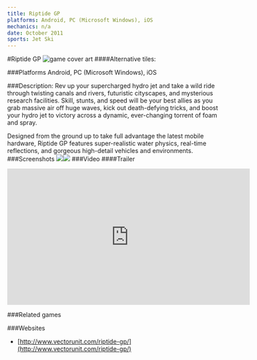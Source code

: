 ```yaml
---
title: Riptide GP
platforms: Android, PC (Microsoft Windows), iOS
mechanics: n/a
date: October 2011
sports: Jet Ski
---
```

#Riptide GP
![game cover art](//images.igdb.com/igdb/image/upload/t_cover_big/iplbyzm2dcxmcvjkx6s4.jpg "Logo Title Text 1")
####Alternative tiles:

###Platforms
Android, PC (Microsoft Windows), iOS

###Description:
Rev up your supercharged hydro jet and take a wild ride through twisting canals and rivers, futuristic cityscapes, and mysterious research facilities. Skill, stunts, and speed will be your best allies as you grab massive air off huge waves, kick out death-defying tricks, and boost your hydro jet to victory across a dynamic, ever-changing torrent of foam and spray.

Designed from the ground up to take full advantage the latest mobile hardware, Riptide GP features super-realistic water physics, real-time reflections, and gorgeous high-detail vehicles and environments.
###Screenshots
<a target="_blank" href="//images.igdb.com/igdb/image/upload/t_cover_big/sdfxpdsbo8iqcmzozji8.jpg"><img src="//images.igdb.com/igdb/image/upload/t_thumb/sdfxpdsbo8iqcmzozji8.jpg"/></a><a target="_blank" href="//images.igdb.com/igdb/image/upload/t_cover_big/tpctbny3clbje6ypaqza.jpg"><img src="//images.igdb.com/igdb/image/upload/t_thumb/tpctbny3clbje6ypaqza.jpg"/></a>
###Video
####Trailer

<iframe width="560" height="315" src="https://www.youtube.com/embed/e2PKwR7sCww" frameborder="0" allowfullscreen></iframe>

###Related games

###Websites
* [http://www.vectorunit.com/riptide-gp/](http://www.vectorunit.com/riptide-gp/)
